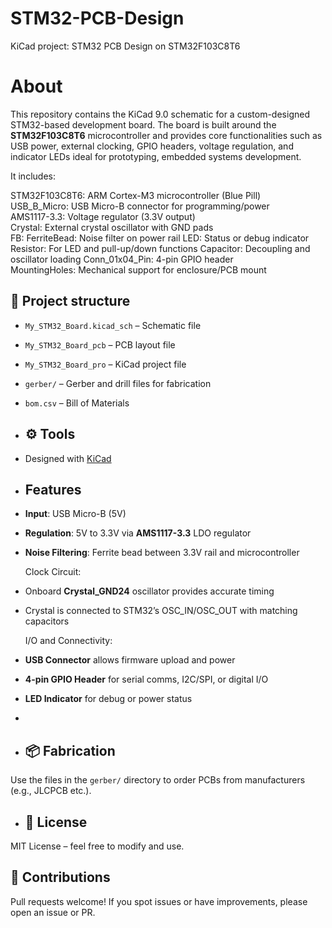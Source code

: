 # STM32-PCB-Design
KiCad project:  STM32 PCB Design on STM32F103C8T6

# About
This repository contains the KiCad 9.0 schematic for a custom-designed STM32-based development board. The board is built around the **STM32F103C8T6** microcontroller and provides core functionalities such as USB power, external clocking, GPIO headers, voltage regulation, and indicator LEDs ideal for prototyping, embedded systems development.

It includes: 

STM32F103C8T6:  ARM Cortex-M3 microcontroller (Blue Pill)     
USB_B_Micro: USB Micro-B connector for programming/power    
AMS1117-3.3: Voltage regulator (3.3V output)                
Crystal: External crystal oscillator with GND pads     
FB: FerriteBead: Noise filter on power rail
LED: Status or debug indicator
Resistor: For LED and pull-up/down functions
Capacitor: Decoupling and oscillator loading
Conn_01x04_Pin: 4-pin GPIO header                            
MountingHoles: Mechanical support for enclosure/PCB mount   

## 📂 Project structure
- `My_STM32_Board.kicad_sch` – Schematic file
- `My_STM32_Board_pcb` – PCB layout file
- `My_STM32_Board_pro` – KiCad project file
- `gerber/` – Gerber and drill files for fabrication
- `bom.csv` – Bill of Materials

- ## ⚙️ Tools
- Designed with [KiCad](https://kicad.org/)

- ## Features
  
- **Input**: USB Micro-B (5V)
- **Regulation**: 5V to 3.3V via **AMS1117-3.3** LDO regulator
- **Noise Filtering**: Ferrite bead between 3.3V rail and microcontroller

  Clock Circuit:

- Onboard **Crystal_GND24** oscillator provides accurate timing
- Crystal is connected to STM32’s OSC_IN/OSC_OUT with matching capacitors

  I/O and Connectivity:

- **USB Connector** allows firmware upload and power
- **4-pin GPIO Header** for serial comms, I2C/SPI, or digital I/O
- **LED Indicator** for debug or power status
- 

- ## 📦 Fabrication
Use the files in the `gerber/` directory to order PCBs from manufacturers (e.g., JLCPCB etc.).


- ## 📄 License
MIT License – feel free to modify and use.

## 🙌 Contributions
Pull requests welcome! If you spot issues or have improvements, please open an issue or PR.



